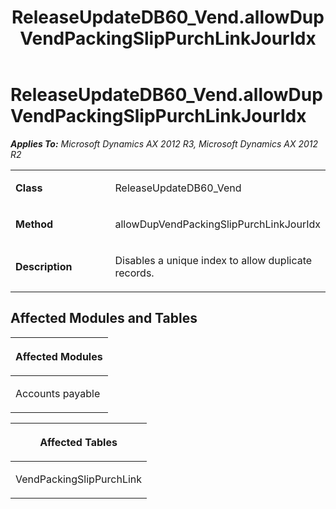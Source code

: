 ﻿---
title: ReleaseUpdateDB60_Vend.allowDupVendPackingSlipPurchLinkJourIdx
TOCTitle: ReleaseUpdateDB60_Vend.allowDupVendPackingSlipPurchLinkJourIdx
ms:assetid: 74cf0ed8-7cbf-bd25-fc2e-04bb65bde0e0
ms:mtpsurl: https://msdn.microsoft.com/en-us/library/JJ719294(v=AX.60)
ms:contentKeyID: 49709086
ms.date: 05/18/2015
mtps_version: v=AX.60
---

# ReleaseUpdateDB60\_Vend.allowDupVendPackingSlipPurchLinkJourIdx 


_**Applies To:** Microsoft Dynamics AX 2012 R3, Microsoft Dynamics AX 2012 R2_

<table>
<colgroup>
<col style="width: 50%" />
<col style="width: 50%" />
</colgroup>
<tbody>
<tr class="odd">
<td><p><strong>Class</strong></p></td>
<td><p>ReleaseUpdateDB60_Vend</p></td>
</tr>
<tr class="even">
<td><p><strong>Method</strong></p></td>
<td><p>allowDupVendPackingSlipPurchLinkJourIdx</p></td>
</tr>
<tr class="odd">
<td><p><strong>Description</strong></p></td>
<td><p>Disables a unique index to allow duplicate records.</p></td>
</tr>
</tbody>
</table>


## Affected Modules and Tables

<table>
<colgroup>
<col style="width: 100%" />
</colgroup>
<thead>
<tr class="header">
<th><p>Affected Modules</p></th>
</tr>
</thead>
<tbody>
<tr class="odd">
<td><p>Accounts payable</p></td>
</tr>
</tbody>
</table>


<table>
<colgroup>
<col style="width: 100%" />
</colgroup>
<thead>
<tr class="header">
<th><p>Affected Tables</p></th>
</tr>
</thead>
<tbody>
<tr class="odd">
<td><p>VendPackingSlipPurchLink</p></td>
</tr>
</tbody>
</table>

  


